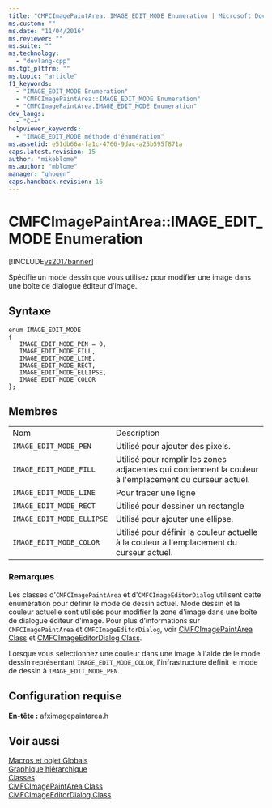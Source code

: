 ```yaml
---
title: "CMFCImagePaintArea::IMAGE_EDIT_MODE Enumeration | Microsoft Docs"
ms.custom: ""
ms.date: "11/04/2016"
ms.reviewer: ""
ms.suite: ""
ms.technology: 
  - "devlang-cpp"
ms.tgt_pltfrm: ""
ms.topic: "article"
f1_keywords: 
  - "IMAGE_EDIT_MODE Enumeration"
  - "CMFCImagePaintArea::IMAGE_EDIT_MODE Enumeration"
  - "CMFCImagePaintArea.IMAGE_EDIT_MODE Enumeration"
dev_langs: 
  - "C++"
helpviewer_keywords: 
  - "IMAGE_EDIT_MODE méthode d'énumération"
ms.assetid: e51db66a-fa1c-4766-9dac-a25b595f871a
caps.latest.revision: 15
author: "mikeblome"
ms.author: "mblome"
manager: "ghogen"
caps.handback.revision: 16
---
```

# CMFCImagePaintArea::IMAGE_EDIT_MODE Enumeration
[!INCLUDE[vs2017banner](../../assembler/inline/includes/vs2017banner.md)]

Spécifie un mode dessin que vous utilisez pour modifier une image dans une boîte de dialogue éditeur d'image.  
  
## Syntaxe  
  
```  
enum IMAGE_EDIT_MODE  
{  
   IMAGE_EDIT_MODE_PEN = 0,  
   IMAGE_EDIT_MODE_FILL,  
   IMAGE_EDIT_MODE_LINE,  
   IMAGE_EDIT_MODE_RECT,  
   IMAGE_EDIT_MODE_ELLIPSE,  
   IMAGE_EDIT_MODE_COLOR  
};  
```  
  
## Membres  
  
|||  
|-|-|  
|Nom|Description|  
|`IMAGE_EDIT_MODE_PEN`|Utilisé pour ajouter des pixels.|  
|`IMAGE_EDIT_MODE_FILL`|Utilisé pour remplir les zones adjacentes qui contiennent la couleur à l'emplacement du curseur actuel.|  
|`IMAGE_EDIT_MODE_LINE`|Pour tracer une ligne|  
|`IMAGE_EDIT_MODE_RECT`|Utilisé pour dessiner un rectangle|  
|`IMAGE_EDIT_MODE_ELLIPSE`|Utilisé pour ajouter une ellipse.|  
|`IMAGE_EDIT_MODE_COLOR`|Utilisé pour définir la couleur actuelle à la couleur à l'emplacement du curseur actuel.|  
  
### Remarques  
 Les classes d'`CMFCImagePaintArea` et d'`CMFCImageEditorDialog` utilisent cette énumération pour définir le mode de dessin actuel.  Mode dessin et la couleur actuelle sont utilisés pour modifier la zone d'image dans une boîte de dialogue éditeur d'image.  Pour plus d’informations sur `CMFCImagePaintArea` et `CMFCImageEditorDialog`, voir [CMFCImagePaintArea Class](../../mfc/reference/cmfcimagepaintarea-class.md) et [CMFCImageEditorDialog Class](../../mfc/reference/cmfcimageeditordialog-class.md).  
  
 Lorsque vous sélectionnez une couleur dans une image à l'aide de le mode dessin représentant `IMAGE_EDIT_MODE_COLOR`, l'infrastructure définit le mode de dessin à `IMAGE_EDIT_MODE_PEN`.  
  
## Configuration requise  
 **En\-tête :** afximagepaintarea.h  
  
## Voir aussi  
 [Macros et objet Globals](../../mfc/reference/mfc-macros-and-globals.md)   
 [Graphique hiérarchique](../../mfc/hierarchy-chart.md)   
 [Classes](../../mfc/reference/mfc-classes.md)   
 [CMFCImagePaintArea Class](../../mfc/reference/cmfcimagepaintarea-class.md)   
 [CMFCImageEditorDialog Class](../../mfc/reference/cmfcimageeditordialog-class.md)